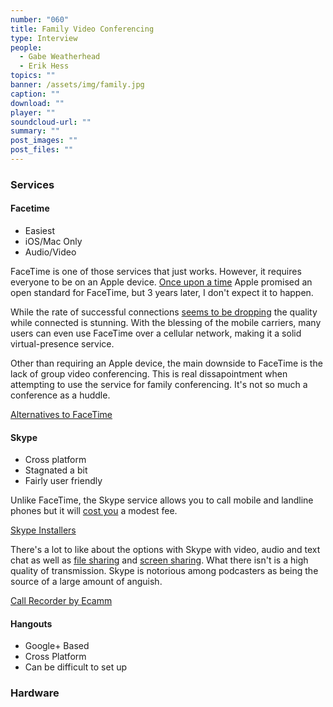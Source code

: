 ```yaml
---
number: "060"
title: Family Video Conferencing
type: Interview
people:
  - Gabe Weatherhead
  - Erik Hess
topics: ""
banner: /assets/img/family.jpg
caption: ""
download: ""
player: ""
soundcloud-url: ""
summary: ""
post_images: ""
post_files: ""
---
```


### Services

#### Facetime

* Easiest
* iOS/Mac Only
* Audio/Video

FaceTime is one of those services that just works. However, it requires everyone to be on an Apple device. [Once upon a time](http://readwrite.com/2010/06/07/apples_biggest_news_video_calling_as_open_standard) Apple promised an open standard for FaceTime, but 3 years later, I don't expect it to happen.

While the rate of successful connections [seems to be dropping](http://www.imore.com/why-facetime-quality-might-have-dropped-why-apple-still-hasnt-released-it-open-standard-and-patent) the quality while connected is stunning. With the blessing of the mobile carriers, many users can even use FaceTime over a cellular network, making it a solid virtual-presence service.

Other than requiring an Apple device, the main downside to FaceTime is the lack of group video conferencing. This is real dissapointment when attempting to use the service for family conferencing. It's not so much a conference as a huddle.

[Alternatives to FaceTime](http://apple.stackexchange.com/questions/56356/what-alternatives-exist-to-facetime-or-imessages-to-communicate-with-android-dev)

#### Skype

* Cross platform
* Stagnated a bit
* Fairly user friendly

Unlike FaceTime, the Skype service allows you to call mobile and landline phones but it will [cost you](http://www.skype.com/en/rates/) a modest fee.

[Skype Installers](http://www.skype.com/en/download-skype/skype-for-computer/)

There's a lot to like about the options with Skype with video, audio and text chat as well as [file sharing](http://www.skype.com/en/features/send-files/) and [screen sharing](https://support.skype.com/en/faq/FA10022/how-do-i-share-my-screen-in-skype-for-mac-os-x). What there isn't is a high quality of transmission. Skype is notorious among podcasters as being the source of a large amount of anguish.

[Call Recorder by Ecamm](http://www.ecamm.com/mac/callrecorder/)

#### Hangouts

* Google+ Based
* Cross Platform
* Can be difficult to set up

### Hardware


